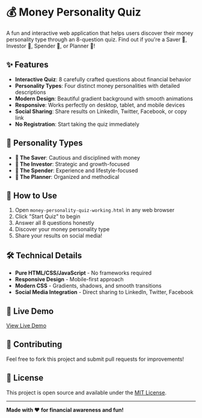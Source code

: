 # 💰 Money Personality Quiz

A fun and interactive web application that helps users discover their money personality type through an 8-question quiz. Find out if you're a Saver 🐢, Investor 🦅, Spender 🐯, or Planner 🦉!

## ✨ Features

- **Interactive Quiz**: 8 carefully crafted questions about financial behavior
- **Personality Types**: Four distinct money personalities with detailed descriptions
- **Modern Design**: Beautiful gradient background with smooth animations
- **Responsive**: Works perfectly on desktop, tablet, and mobile devices
- **Social Sharing**: Share results on LinkedIn, Twitter, Facebook, or copy link
- **No Registration**: Start taking the quiz immediately

## 🎯 Personality Types

- **🐢 The Saver**: Cautious and disciplined with money
- **🦅 The Investor**: Strategic and growth-focused
- **🐯 The Spender**: Experience and lifestyle-focused
- **🦉 The Planner**: Organized and methodical

## 🚀 How to Use

1. Open `money-personality-quiz-working.html` in any web browser
2. Click "Start Quiz" to begin
3. Answer all 8 questions honestly
4. Discover your money personality type
5. Share your results on social media!

## 🛠️ Technical Details

- **Pure HTML/CSS/JavaScript** - No frameworks required
- **Responsive Design** - Mobile-first approach
- **Modern CSS** - Gradients, shadows, and smooth transitions
- **Social Media Integration** - Direct sharing to LinkedIn, Twitter, Facebook

## 📱 Live Demo

[View Live Demo](https://your-username.github.io/money-personality-quiz/)

## 🤝 Contributing

Feel free to fork this project and submit pull requests for improvements!

## 📄 License

This project is open source and available under the [MIT License](LICENSE).

---

**Made with ❤️ for financial awareness and fun!**

